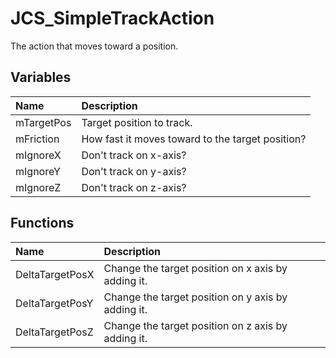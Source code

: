 # JCS_SimpleTrackAction

The action that moves toward a position.

## Variables

| Name       | Description                                      |
|:-----------|:-------------------------------------------------|
| mTargetPos | Target position to track.                        |
| mFriction  | How fast it moves toward to the target position? |
| mIgnoreX   | Don't track on x-axis?                           |
| mIgnoreY   | Don't track on y-axis?                           |
| mIgnoreZ   | Don't track on z-axis?                           |

## Functions

| Name            | Description                                        |
|:----------------|:---------------------------------------------------|
| DeltaTargetPosX | Change the target position on x axis by adding it. |
| DeltaTargetPosY | Change the target position on y axis by adding it. |
| DeltaTargetPosZ | Change the target position on z axis by adding it. |
